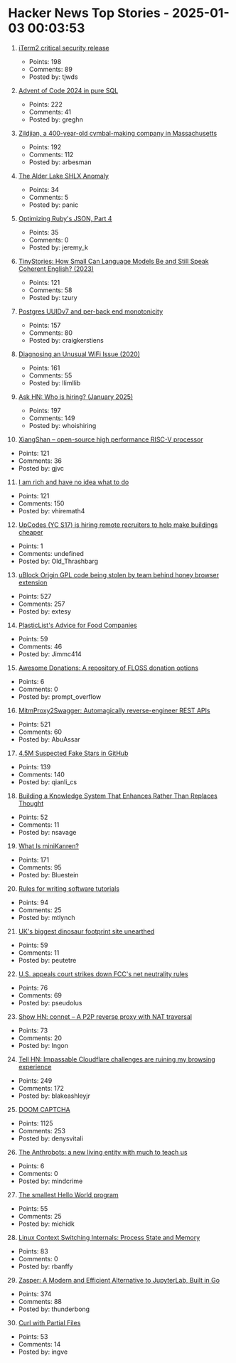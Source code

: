 # Hacker News Top Stories - 2025-01-03 00:03:53

1. [iTerm2 critical security release](https://iterm2.com/downloads/stable/iTerm2-3_5_11.changelog)
   - Points: 198
   - Comments: 89
   - Posted by: tjwds

2. [Advent of Code 2024 in pure SQL](http://databasearchitects.blogspot.com/2024/12/advent-of-code-2024-in-pure-sql.html)
   - Points: 222
   - Comments: 41
   - Posted by: greghn

3. [Zildjian, a 400-year-old cymbal-making company in Massachusetts](https://www.wbur.org/news/2024/12/16/400-years-zildjian-cymbals-massachusetts)
   - Points: 192
   - Comments: 112
   - Posted by: arbesman

4. [The Alder Lake SHLX Anomaly](https://tavianator.com/2025/shlx.html)
   - Points: 34
   - Comments: 5
   - Posted by: panic

5. [Optimizing Ruby's JSON, Part 4](https://byroot.github.io/ruby/json/2024/12/29/optimizing-ruby-json-part-4.html)
   - Points: 35
   - Comments: 0
   - Posted by: jeremy_k

6. [TinyStories: How Small Can Language Models Be and Still Speak Coherent English? (2023)](https://arxiv.org/abs/2305.07759)
   - Points: 121
   - Comments: 58
   - Posted by: tzury

7. [Postgres UUIDv7 and per-back end monotonicity](https://brandur.org/fragments/uuid-v7-monotonicity)
   - Points: 157
   - Comments: 80
   - Posted by: craigkerstiens

8. [Diagnosing an Unusual WiFi Issue (2020)](https://ryuuta.net/blog/diagnosing-an-unsual-wifi-issue/)
   - Points: 161
   - Comments: 55
   - Posted by: llimllib

9. [Ask HN: Who is hiring? (January 2025)](undefined)
   - Points: 197
   - Comments: 149
   - Posted by: whoishiring

10. [XiangShan – open-source high performance RISC-V processor](https://github.com/OpenXiangShan/XiangShan)
   - Points: 121
   - Comments: 36
   - Posted by: gjvc

11. [I am rich and have no idea what to do](https://vinay.sh/i-am-rich-and-have-no-idea-what-to-do-with-my-life/)
   - Points: 121
   - Comments: 150
   - Posted by: vhiremath4

12. [UpCodes (YC S17) is hiring remote recruiters to help make buildings cheaper](https://up.codes/careers?utm_source=HN)
   - Points: 1
   - Comments: undefined
   - Posted by: Old_Thrashbarg

13. [uBlock Origin GPL code being stolen by team behind honey browser extension](https://old.reddit.com/r/uBlockOrigin/comments/1hr6xjc/ubo_quick_filters_list_being_stolen_by_team/)
   - Points: 527
   - Comments: 257
   - Posted by: extesy

14. [PlasticList's Advice for Food Companies](https://twitter.com/natfriedman/status/1874884925587087434)
   - Points: 59
   - Comments: 46
   - Posted by: Jimmc414

15. [Awesome Donations: A repository of FLOSS donation options](https://github.com/n1trux/awesome-donations)
   - Points: 6
   - Comments: 0
   - Posted by: prompt_overflow

16. [MitmProxy2Swagger: Automagically reverse-engineer REST APIs](https://github.com/alufers/mitmproxy2swagger)
   - Points: 521
   - Comments: 60
   - Posted by: AbuAssar

17. [4.5M Suspected Fake Stars in GitHub](https://arxiv.org/abs/2412.13459)
   - Points: 139
   - Comments: 140
   - Posted by: qianli_cs

18. [Building a Knowledge System That Enhances Rather Than Replaces Thought](https://nsavage.substack.com/p/beyond-rag-building-a-knowledge-management)
   - Points: 52
   - Comments: 11
   - Posted by: nsavage

19. [What Is miniKanren?](http://minikanren.org/)
   - Points: 171
   - Comments: 95
   - Posted by: Bluestein

20. [Rules for writing software tutorials](https://refactoringenglish.com/chapters/rules-for-software-tutorials/)
   - Points: 94
   - Comments: 25
   - Posted by: mtlynch

21. [UK's biggest dinosaur footprint site unearthed](https://www.bbc.com/news/articles/c24nzeqq1l2o)
   - Points: 59
   - Comments: 11
   - Posted by: peutetre

22. [U.S. appeals court strikes down FCC's net neutrality rules](https://www.tvtechnology.com/news/sixth-circuit-of-appeals-strikes-down-fccs-net-neutrality-rules)
   - Points: 76
   - Comments: 69
   - Posted by: pseudolus

23. [Show HN: connet – A P2P reverse proxy with NAT traversal](https://github.com/connet-dev/connet)
   - Points: 73
   - Comments: 20
   - Posted by: Ingon

24. [Tell HN: Impassable Cloudflare challenges are ruining my browsing experience](undefined)
   - Points: 249
   - Comments: 172
   - Posted by: blakeashleyjr

25. [DOOM CAPTCHA](https://doom-captcha.vercel.app/)
   - Points: 1125
   - Comments: 253
   - Posted by: denysvitali

26. [The Anthrobots: a new living entity with much to teach us](https://thoughtforms.life/meet-the-anthrobots-a-new-living-entity-with-much-to-teach-us/)
   - Points: 6
   - Comments: 0
   - Posted by: mindcrime

27. [The smallest Hello World program](https://blog.lohr.dev/smol-hello-world)
   - Points: 55
   - Comments: 25
   - Posted by: michidk

28. [Linux Context Switching Internals: Process State and Memory](https://blog.codingconfessions.com/p/linux-context-switching-internals)
   - Points: 83
   - Comments: 0
   - Posted by: rbanffy

29. [Zasper: A Modern and Efficient Alternative to JupyterLab, Built in Go](https://github.com/zasper-io/zasper)
   - Points: 374
   - Comments: 88
   - Posted by: thunderbong

30. [Curl with Partial Files](https://daniel.haxx.se/blog/2024/12/30/curl-with-partial-files/)
   - Points: 53
   - Comments: 14
   - Posted by: ingve

